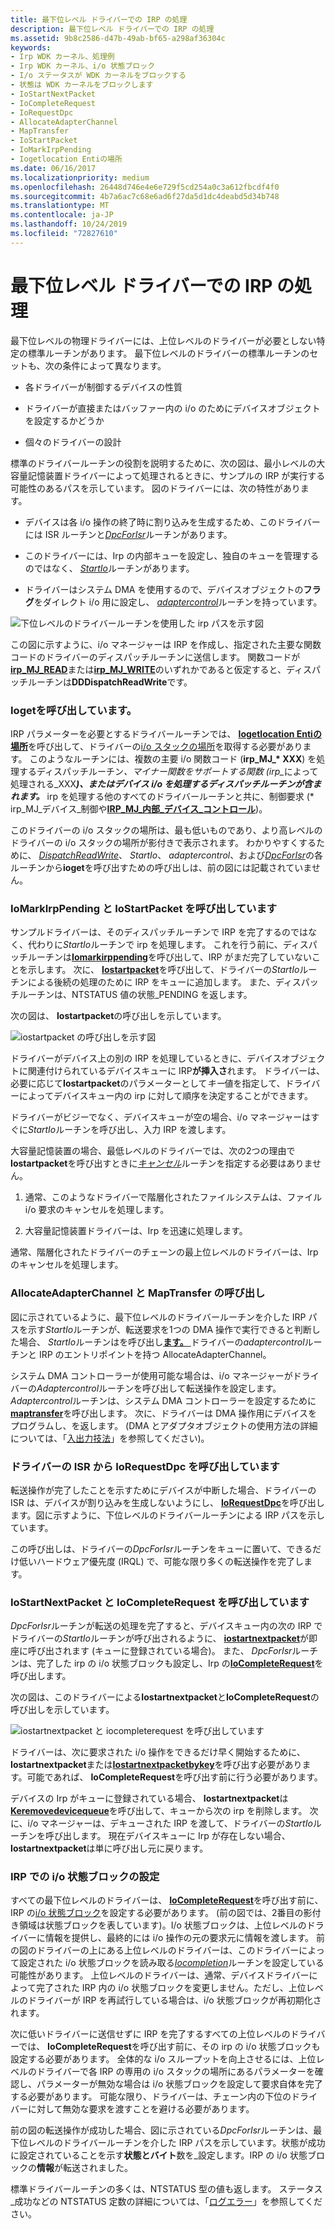 ```yaml
---
title: 最下位レベル ドライバーでの IRP の処理
description: 最下位レベル ドライバーでの IRP の処理
ms.assetid: 9b8c2586-d47b-49ab-bf65-a298af36304c
keywords:
- Irp WDK カーネル、処理例
- Irp WDK カーネル、i/o 状態ブロック
- I/o ステータスが WDK カーネルをブロックする
- 状態は WDK カーネルをブロックします
- IoStartNextPacket
- IoCompleteRequest
- IoRequestDpc
- AllocateAdapterChannel
- MapTransfer
- IoStartPacket
- IoMarkIrpPending
- Iogetlocation Entiの場所
ms.date: 06/16/2017
ms.localizationpriority: medium
ms.openlocfilehash: 26448d746e4e6e729f5cd254a0c3a612fbcdf4f0
ms.sourcegitcommit: 4b7a6ac7c68e6ad6f27da5d1dc4deabd5d34b748
ms.translationtype: MT
ms.contentlocale: ja-JP
ms.lasthandoff: 10/24/2019
ms.locfileid: "72827610"
---
```

# <a name="processing-irps-in-a-lowest-level-driver"></a>最下位レベル ドライバーでの IRP の処理





最下位レベルの物理ドライバーには、上位レベルのドライバーが必要としない特定の標準ルーチンがあります。 最下位レベルのドライバーの標準ルーチンのセットも、次の条件によって異なります。

-   各ドライバーが制御するデバイスの性質

-   ドライバーが直接またはバッファー内の i/o のためにデバイスオブジェクトを設定するかどうか

-   個々のドライバーの設計

標準のドライバールーチンの役割を説明するために、次の図は、最小レベルの大容量記憶装置ドライバーによって処理されるときに、サンプルの IRP が実行する可能性のあるパスを示しています。 図のドライバーには、次の特性があります。

-   デバイスは各 i/o 操作の終了時に割り込みを生成するため、このドライバーには ISR ルーチンと[*DpcForIsr*](https://docs.microsoft.com/windows-hardware/drivers/ddi/wdm/nc-wdm-io_dpc_routine)ルーチンがあります。

-   このドライバーには、Irp の内部キューを設定し、独自のキューを管理するのではなく、 [*StartIo*](https://docs.microsoft.com/windows-hardware/drivers/ddi/wdm/nc-wdm-driver_startio)ルーチンがあります。

-   ドライバーはシステム DMA を使用するので、デバイスオブジェクトの**フラグ**をダイレクト i/o 用に設定し、 [*adaptercontrol*](https://docs.microsoft.com/windows-hardware/drivers/ddi/wdm/nc-wdm-driver_control)ルーチンを持っています。

![下位レベルのドライバールーチンを使用した irp パスを示す図](images/4loddirp.png)

この図に示すように、i/o マネージャーは IRP を作成し、指定された主要な関数コードのドライバーのディスパッチルーチンに送信します。 関数コードが[**irp\_MJ\_READ**](https://docs.microsoft.com/windows-hardware/drivers/kernel/irp-mj-read)または[**irp\_MJ\_WRITE**](https://docs.microsoft.com/windows-hardware/drivers/kernel/irp-mj-write)のいずれかであると仮定すると、ディスパッチルーチンは**DDDispatchReadWrite**です。

### <a name="calling-iogetcurrentirpstacklocation"></a>Iogetを呼び出しています。

IRP パラメーターを必要とするドライバールーチンでは、 [**Iogetlocation Entiの場所**](https://docs.microsoft.com/windows-hardware/drivers/ddi/wdm/nf-wdm-iogetcurrentirpstacklocation)を呼び出して、ドライバーの[i/o スタックの場所](i-o-stack-locations.md)を取得する必要があります。 このようなルーチンには、複数の主要 i/o 関数コード (<strong>irp\_MJ\_* XXX</strong>) を処理するディスパッチルーチン<em>、マイナー関数をサポートする関数 (</em><em>irp\_</em>によって処理される\_XXX<strong><em>)、またはデバイス i/o を処理するディスパッチルーチンが含まれます。[</em></strong>](<https://msdn.microsoft.com/library/windows/hardware/ff550744>) irp を処理する他のすべてのドライバールーチンと共に、制御要求 (* irp\_MJ\_デバイス\_制御や[**IRP\_MJ\_内部\_デバイス\_コントロール**](https://docs.microsoft.com/windows-hardware/drivers/kernel/irp-mj-internal-device-control))。

このドライバーの i/o スタックの場所は、最も低いものであり、より高レベルのドライバーの i/o スタックの場所が影付きで表示されます。 わかりやすくするために、 [*DispatchReadWrite*](https://docs.microsoft.com/windows-hardware/drivers/ddi/wdm/nc-wdm-driver_dispatch)、 *StartIo*、 *adaptercontrol*、および[*DpcForIsr*](https://docs.microsoft.com/windows-hardware/drivers/ddi/wdm/nc-wdm-io_dpc_routine)の各ルーチンから**ioget**を呼び出すための呼び出しは、前の図には記載されていません。

### <a name="calling-iomarkirppending-and-iostartpacket"></a>IoMarkIrpPending と IoStartPacket を呼び出しています

サンプルドライバーは、そのディスパッチルーチンで IRP を完了するのではなく、代わりに*StartIo*ルーチンで irp を処理します。 これを行う前に、ディスパッチルーチンは[**Iomarkirppending**](https://docs.microsoft.com/windows-hardware/drivers/ddi/wdm/nf-wdm-iomarkirppending)を呼び出して、IRP がまだ完了していないことを示します。 次に、 [**Iostartpacket**](https://docs.microsoft.com/windows-hardware/drivers/ddi/ntifs/nf-ntifs-iostartpacket)を呼び出して、ドライバーの*StartIo*ルーチンによる後続の処理のために IRP をキューに追加します。 また、ディスパッチルーチンは、NTSTATUS 値の状態\_PENDING を返します。

次の図は、 **Iostartpacket**の呼び出しを示しています。

![iostartpacket の呼び出しを示す図](images/4strtpak.png)

ドライバーがデバイス上の別の IRP を処理しているときに、デバイスオブジェクトに関連付けられているデバイスキューに IRP**が挿入さ**れます。 ドライバーは、必要に応じて**Iostartpacket**のパラメーターとして*キー*値を指定して、ドライバーによってデバイスキュー内の irp に対して順序を決定することができます。

ドライバーがビジーでなく、デバイスキューが空の場合、i/o マネージャーはすぐに*StartIo*ルーチンを呼び出し、入力 IRP を渡します。

大容量記憶装置の場合、最低レベルのドライバーでは、次の2つの理由で**Iostartpacket**を呼び出すときに[*キャンセル*](https://docs.microsoft.com/windows-hardware/drivers/ddi/wdm/nc-wdm-driver_cancel)ルーチンを指定する必要はありません。

1.  通常、このようなドライバーで階層化されたファイルシステムは、ファイル i/o 要求のキャンセルを処理します。

2.  大容量記憶装置ドライバーは、Irp を迅速に処理します。

通常、階層化されたドライバーのチェーンの最上位レベルのドライバーは、Irp のキャンセルを処理します。

### <a name="calling-allocateadapterchannel-and-maptransfer"></a>AllocateAdapterChannel と MapTransfer の呼び出し

図に示されているように、最下位レベルのドライバールーチンを介した IRP パスを示す*StartIo*ルーチンが、転送要求を1つの DMA 操作で実行できると判断した場合、 *StartIo*ルーチンはを呼び出し[**ます。** ](https://docs.microsoft.com/windows-hardware/drivers/ddi/wdm/nc-wdm-pallocate_adapter_channel)ドライバーの*adaptercontrol*ルーチンと IRP のエントリポイントを持つ AllocateAdapterChannel。

システム DMA コントローラーが使用可能な場合は、i/o マネージャーがドライバーの*Adaptercontrol*ルーチンを呼び出して転送操作を設定します。 *Adaptercontrol*ルーチンは、システム DMA コントローラーを設定するために[**maptransfer**](https://docs.microsoft.com/windows-hardware/drivers/ddi/wdm/nc-wdm-pmap_transfer)を呼び出します。 次に、ドライバーは DMA 操作用にデバイスをプログラムし、を返します。 (DMA とアダプタオブジェクトの使用方法の詳細については、「[入出力技法](i-o-programming-techniques.md)」を参照してください)。

### <a name="calling-iorequestdpc-from-the-drivers-isr"></a>ドライバーの ISR から IoRequestDpc を呼び出しています

転送操作が完了したことを示すためにデバイスが中断した場合、ドライバーの ISR は、デバイスが割り込みを生成しないようにし、 [**IoRequestDpc**](https://docs.microsoft.com/windows-hardware/drivers/ddi/wdm/nf-wdm-iorequestdpc)を呼び出します。図に示すように、下位レベルのドライバールーチンによる IRP パスを示しています。

この呼び出しは、ドライバーの*DpcForIsr*ルーチンをキューに置いて、できるだけ低いハードウェア優先度 (IRQL) で、可能な限り多くの転送操作を完了します。

### <a name="calling-iostartnextpacket-and-iocompleterequest"></a>IoStartNextPacket と IoCompleteRequest を呼び出しています

*DpcForIsr*ルーチンが転送の処理を完了すると、デバイスキュー内の次の IRP でドライバーの*StartIo*ルーチンが呼び出されるように、 [**iostartnextpacket**](https://docs.microsoft.com/windows-hardware/drivers/ddi/ntifs/nf-ntifs-iostartnextpacket)が即座に呼び出されます (キューに登録されている場合)。 また、 *DpcForIsr*ルーチンは、完了した irp の i/o 状態ブロックも設定し、Irp の[**IoCompleteRequest**](https://docs.microsoft.com/windows-hardware/drivers/ddi/wdm/nf-wdm-iocompleterequest)を呼び出します。

次の図は、このドライバーによる**Iostartnextpacket**と**IoCompleteRequest**の呼び出しを示しています。

![iostartnextpacket と iocompleterequest を呼び出しています](images/4snxtpak.png)

ドライバーは、次に要求された i/o 操作をできるだけ早く開始するために、 **Iostartnextpacket**または[**Iostartnextpacketbykey**](https://docs.microsoft.com/windows-hardware/drivers/ddi/ntifs/nf-ntifs-iostartnextpacketbykey)を呼び出す必要があります。可能であれば、 **IoCompleteRequest**を呼び出す前に行う必要があります。

デバイスの Irp がキューに登録されている場合、 **Iostartnextpacket**は[**Keremovedevicequeue**](https://docs.microsoft.com/windows-hardware/drivers/ddi/wdm/nf-wdm-keremovedevicequeue)を呼び出して、キューから次の irp を削除します。 次に、i/o マネージャーは、デキューされた IRP を渡して、ドライバーの*StartIo*ルーチンを呼び出します。 現在デバイスキューに Irp が存在しない場合、 **Iostartnextpacket**は単に呼び出し元に戻ります。

### <a href="" id="ddk-setting-the-i-o-status-block-in-an-irp-kg"></a>IRP での i/o 状態ブロックの設定

すべての最下位レベルのドライバーは、 [**IoCompleteRequest**](https://docs.microsoft.com/windows-hardware/drivers/ddi/wdm/nf-wdm-iocompleterequest)を呼び出す前に、IRP の[i/o 状態ブロック](i-o-status-blocks.md)を設定する必要があります。 (前の図では、2番目の影付き領域は状態ブロックを表しています)。I/o 状態ブロックは、上位レベルのドライバーに情報を提供し、最終的には i/o 操作の元の要求元に情報を渡します。 前の図のドライバーの上にある上位レベルのドライバーは、このドライバーによって設定された i/o 状態ブロックを読み取る[*Iocompletion*](https://docs.microsoft.com/windows-hardware/drivers/ddi/wdm/nc-wdm-io_completion_routine)ルーチンを設定している可能性があります。 上位レベルのドライバーは、通常、デバイスドライバーによって完了された IRP 内の i/o 状態ブロックを変更しません。ただし、上位レベルのドライバーが IRP を再試行している場合は、i/o 状態ブロックが再初期化されます。

次に低いドライバーに送信せずに IRP を完了するすべての上位レベルのドライバーでは、 **IoCompleteRequest**を呼び出す前に、その irp の i/o 状態ブロックも設定する必要があります。 全体的な i/o スループットを向上させるには、上位レベルのドライバーで各 IRP の専用の i/o スタックの場所にあるパラメーターを確認し、パラメーターが無効な場合は i/o 状態ブロックを設定して要求自体を完了する必要があります。 可能な限り、ドライバーは、チェーン内の下位のドライバーに対して無効な要求を渡すことを避ける必要があります。

前の図の転送操作が成功した場合、図に示されている*DpcForIsr*ルーチンは、最下位レベルのドライバールーチンを介した IRP パスを示しています。状態が成功に設定されていることを示す**状態とバイト**数を\_設定します。IRP の i/o 状態ブロックの**情報**が転送されました。

標準ドライバールーチンの多くは、NTSTATUS 型の値も返します。 ステータス\_成功などの NTSTATUS 定数の詳細については、「[ログエラー](logging-errors.md)」を参照してください。

 

 




